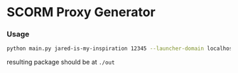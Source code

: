 
# SCORM Proxy Generator

### Usage
```bash
python main.py jared-is-my-inspiration 12345 --launcher-domain localhost:5000 
```
resulting package should be at `./out`